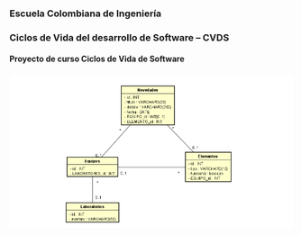 ### Escuela Colombiana de Ingeniería
### Ciclos de Vida del desarrollo de Software – CVDS
#### Proyecto de curso Ciclos de Vida de Software
![](img/Modelo.png)
